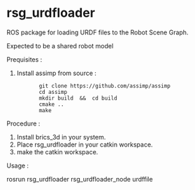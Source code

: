 rsg_urdfloader
==============

ROS package for loading URDF files to the Robot Scene Graph.

Expected to be a shared robot model

Prequisites :

1. Install assimp from source :
          
              git clone https://github.com/assimp/assimp
              cd assimp 
              mkdir build  &&  cd build
              cmake .. 
              make



Procedure :

1. Install brics_3d in your system.
2. Place rsg_urdfloader in your catkin workspace.
3. make the catkin workspace.


Usage :

rosrun rsg_urdfloader rsg_urdfloader_node urdffile 
